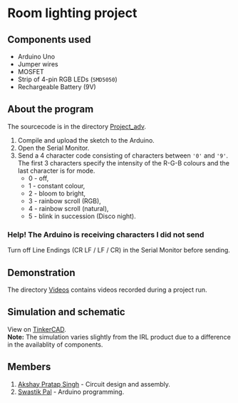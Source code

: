 # Room lighting project

## Components used

- Arduino Uno
- Jumper wires
- MOSFET
- Strip of 4-pin RGB LEDs (`SMD5050`)
- Rechargeable Battery (9V)

## About the program

The sourcecode is in the directory [Project_adv](./Project_adv/).

1. Compile and upload the sketch to the Arduino.
2. Open the Serial Monitor.
3. Send a 4 character code consisting of characters between `'0'` and `'9'`.  
The first 3 characters specify the intensity of the R-G-B colours and the last character is for mode.
    - 0 - off,
    - 1 - constant colour,
    - 2 - bloom to bright,
    - 3 - rainbow scroll (RGB),
    - 4 - rainbow scroll (natural),
    - 5 - blink in succession (Disco night).

### Help! The Arduino is receiving characters I did not send

Turn off Line Endings (CR LF / LF / CR) in the Serial Monitor before sending.

## Demonstration

The directory [Videos](./Videos/) contains videos recorded during a project run.

## Simulation and schematic

View on [TinkerCAD](https://www.tinkercad.com/things/fyWUYvkVDYx?sharecode=4j98fkDdfbSnd5C0-UdQgde5HgeWD6A5yZMcrvgXK5c).  
**Note:** The simulation varies slightly from the IRL product due to a difference in the availablity of components.

## Members

1. [Akshay Pratap Singh](bluejoggers) - Circuit design and assembly.  
2. [Swastik Pal](https://github.com/kitswas) - Arduino programming.  
